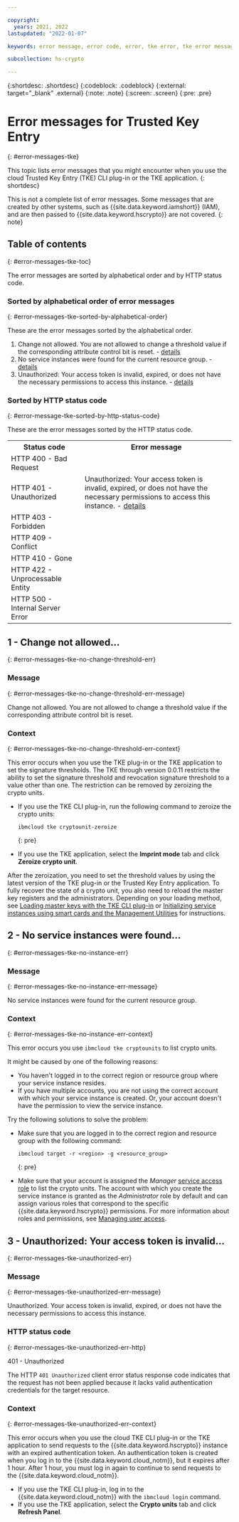 ```yaml
---

copyright:
  years: 2021, 2022
lastupdated: "2022-01-07"

keywords: error message, error code, error, tke error, tke error message, hpcs error messages, hyper protect crypto services error message

subcollection: hs-crypto

---
```


{:shortdesc: .shortdesc}
{:codeblock: .codeblock}
{:external: target="_blank" .external}
{:note: .note}
{:screen: .screen}
{:pre: .pre}

# Error messages for Trusted Key Entry
{: #error-messages-tke}

This topic lists error messages that you might encounter when you use the cloud Trusted Key Entry (TKE) CLI plug-in or the TKE application.
{: shortdesc}

This is not a complete list of error messages. Some messages that are created by other systems, such as {{site.data.keyword.iamshort}} (IAM), and are then passed to {{site.data.keyword.hscrypto}} are not covered.
{: note}

## Table of contents
{: #error-messages-tke-toc}

The error messages are sorted by alphabetical order and by HTTP status code.

### Sorted by alphabetical order of error messages
{: #error-messages-tke-sorted-by-alphabetical-order}

These are the error messages sorted by the alphabetical order.

1. Change not allowed. You are not allowed to change a threshold value if the corresponding attribute control bit is reset. - [details](#error-messages-tke-no-change-threshold-err)
2. No service instances were found for the current resource group. - [details](#error-messages-tke-no-instance-err)
3. Unauthorized: Your access token is invalid, expired, or does not have the necessary permissions to access this instance. - [details](#error-messages-tke-unauthorized-err)

### Sorted by HTTP status code
{: #error-message-tke-sorted-by-http-status-code}

These are the error messages sorted by the HTTP status code.

<table>
    <tr>
    <th>Status code</th>
    <th>Error message</th>
    </tr>
    <tr>
    <td>HTTP 400 - Bad Request</td>
    <td>
    </td>
    </tr>
    <tr>
    <td>HTTP 401 - Unauthorized</td>
    <td>Unauthorized: Your access token is invalid, expired, or does not have the necessary permissions to access this instance. - <a href="#error-messages-tke-unauthorized-t-err">details</a></td>
    </tr>
    <tr>
    <td>HTTP 403 - Forbidden</td>
    <td>
    </td>
    </tr>
    <tr>
    <td>HTTP 409 - Conflict</td>
    <td>
    </td>
    </tr>
    <tr>
    <td>HTTP 410 - Gone</td>
    <td></td>
    </tr>
    <tr>
    <td>HTTP 422 - Unprocessable Entity</td>
    <td>
    </td>
    </tr>
    <tr>
    <td>HTTP 500 - Internal Server Error</td>
    <td></td>
    </tr>
</table>


## 1 - Change not allowed...
{: #error-messages-tke-no-change-threshold-err}

### Message
{: #error-messages-tke-no-change-threshold-err-message}

Change not allowed. You are not allowed to change a threshold value if the corresponding attribute control bit is reset.

### Context
{: #error-messages-tke-no-change-threshold-err-context}

This error occurs when you use the TKE plug-in or the TKE application to set the signature thresholds. The TKE through version 0.0.11 restricts the ability to set the signature threshold and revocation signature threshold to a value other than one. The restriction can be removed by zeroizing the crypto units.

- If you use the TKE CLI plug-in, run the following command to zeroize the crypto units:

  ```
  ibmcloud tke cryptounit-zeroize
  ```
    {: pre}

- If you use the TKE application, select the **Imprint mode** tab and click **Zeroize crypto unit**.

After the zeroization, you need to set the threshold values by using the latest version of the TKE plug-in or the Trusted Key Entry application. To fully recover the state of a crypto unit, you also need to reload the master key registers and the administrators. Depending on your loading method, see [Loading master keys with the TKE CLI plug-in](/docs/hs-crypto?topic=hs-crypto-initialize-hsm#load-master-keys) or [Initializing service instances using smart cards and the Management Utilities](/docs/hs-crypto?topic=hs-crypto-initialize-hsm-management-utilities#load-master-key-management-utilities) for instructions.

## 2 - No service instances were found...
{: #error-messages-tke-no-instance-err}

### Message
{: #error-messages-tke-no-instance-err-message}

No service instances were found for the current resource group.

### Context
{: #error-messages-tke-no-instance-err-context}

This error occurs you use `ibmcloud tke cryptounits` to list crypto units.

It might be caused by one of the following reasons:

- You haven't logged in to the correct region or resource group where your service instance resides.
- If you have multiple accounts, you are not using the correct account with which your service instance is created. Or, your account doesn't have the permission to view the service instance.

Try the following solutions to solve the problem:

- Make sure that you are logged in to the correct region and resource group with the following command:

    ```
    ibmcloud target -r <region> -g <resource_group>
    ```
    {: pre}

- Make sure that your account is assigned the _Manager_ [service access role](/docs/hs-crypto?topic=hs-crypto-manage-access#service-access-roles) to list the crypto units. The account with which you create the service instance is granted as the _Administrator_ role by default and can assign various roles that correspond to the specific {{site.data.keyword.hscrypto}} permissions. For more information about roles and permissions, see [Managing user access](/docs/hs-crypto?topic=hs-crypto-manage-access).

## 3 - Unauthorized: Your access token is invalid...
{: #error-messages-tke-unauthorized-err}

### Message
{: #error-messages-tke-unauthorized-err-message}

Unauthorized. Your access token is invalid, expired, or does not have the necessary permissions to access this instance.

### HTTP status code
{: #error-messages-tke-unauthorized-err-http}

401 - Unauthorized

The HTTP `401 Unauthorized` client error status response code indicates that the
request has not been applied because it lacks valid authentication credentials
for the target resource.

### Context
{: #error-messages-tke-unauthorized-err-context}

This error occurs when you use the cloud TKE CLI plug-in or the TKE application to send requests to the {{site.data.keyword.hscrypto}} instance with an expired authentication token. An authentication token is created when you log in to the {{site.data.keyword.cloud_notm}}, but it expires after 1 hour. After 1 hour, you must log in again to continue to send requests to the {{site.data.keyword.cloud_notm}}.

- If you use the TKE CLI plug-in, log in to the {{site.data.keyword.cloud_notm}} with the `ibmcloud login` command.
- If you use the TKE application, select the **Crypto units** tab and click **Refresh Panel**.
